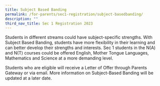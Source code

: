 ```yaml
---
title: Subject Based Banding
permalink: /for-parents/sec1-registration/subject-basedbanding/
description: ""
third_nav_title: Sec 1 Registration 2023
---
```



Students in different streams could have subject-specific strengths. With Subject Based Banding, students have more flexibility in their learning and can better develop their strengths and interests.  Sec 1 students in the N(A) and N(T) courses could be offered English, Mother Tongue Languages, Mathematics and Science at a more demanding level.

Students who are eligible will receive a Letter of Offer through Parents Gateway or via email.  More information on Subject-Based Banding will be updated at a later date.